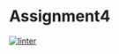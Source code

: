 # Assignment4
[![linter](https://github.com/shadae3525/Assignment4/workflows/linter/badge.svg)](https://github.com/marketplace/actions/super-linter)
